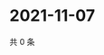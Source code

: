 # 2021-11-07

共 0 条

<!-- BEGIN WEIBO -->
<!-- 最后更新时间 Sun Nov 07 2021 04:13:51 GMT+0800 (China Standard Time) -->

<!-- END WEIBO -->
